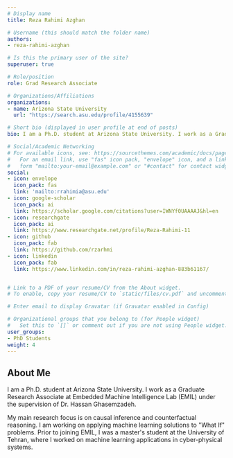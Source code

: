 ```yaml
---
# Display name
title: Reza Rahimi Azghan

# Username (this should match the folder name)
authors:
- reza-rahimi-azghan

# Is this the primary user of the site?
superuser: true

# Role/position
role: Grad Research Associate

# Organizations/Affiliations
organizations:
- name: Arizona State University
  url: "https://search.asu.edu/profile/4155639"

# Short bio (displayed in user profile at end of posts)
bio: I am a Ph.D. student at Arizona State University. I work as a Graduate Research Associate at Embedded Machine Intelligence Lab (EMIL) under the supervision of Dr. Hassan Ghasemzadeh.

# Social/Academic Networking
# For available icons, see: https://sourcethemes.com/academic/docs/page-builder/#icons
#   For an email link, use "fas" icon pack, "envelope" icon, and a link in the
#   form "mailto:your-email@example.com" or "#contact" for contact widget.
social:
- icon: envelope
  icon_pack: fas
  link: 'mailto:rrahimia@asu.edu'
- icon: google-scholar  
  icon_pack: ai
  link: https://scholar.google.com/citations?user=IWNYf0UAAAAJ&hl=en
- icon: researchgate
  icon_pack: ai
  link: https://www.researchgate.net/profile/Reza-Rahimi-11
- icon: github
  icon_pack: fab
  link: https://github.com/rzarhmi
- icon: linkedin
  icon_pack: fab
  link: https://www.linkedin.com/in/reza-rahimi-azghan-883b61167/


# Link to a PDF of your resume/CV from the About widget.
# To enable, copy your resume/CV to `static/files/cv.pdf` and uncomment the lines below.

# Enter email to display Gravatar (if Gravatar enabled in Config)

# Organizational groups that you belong to (for People widget)
#   Set this to `[]` or comment out if you are not using People widget.
user_groups:
- PhD Students
weight: 4
---
```

## About Me
I am a Ph.D. student at Arizona State University. I work as a Graduate Research Associate at Embedded Machine Intelligence Lab (EMIL) under the supervision of Dr. Hassan Ghasemzadeh.

My main research focus is on causal inference and counterfactual reasoning. I am working on applying machine learning solutions to "What If" problems. Prior to joining EMIL, I was a master's student at the University of Tehran, where I worked on machine learning applications in cyber-physical systems.

